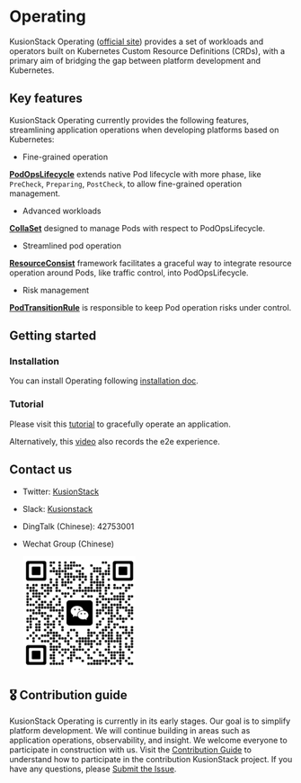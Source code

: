 # Operating

KusionStack Operating ([official site](https://kusionstack.io/docs/operating/introduction/)) provides a set of workloads and operators
built on Kubernetes Custom Resource Definitions (CRDs), with a primary aim of bridging the gap 
between platform development and Kubernetes.

## Key features

KusionStack Operating currently provides the following features,
streamlining application operations when developing platforms based on Kubernetes:

* Fine-grained operation

[**PodOpsLifecycle**](https://kusionstack.io/docs/operating/concepts/podopslifecycle) 
extends native Pod lifecycle with more phase, like `PreCheck`, `Preparing`, `PostCheck`, to allow fine-grained operation management. 

* Advanced workloads

[**CollaSet**](https://kusionstack.io/docs/operating/manuals/collaset) designed to manage Pods with respect to PodOpsLifecycle.

* Streamlined pod operation

[**ResourceConsist**](https://kusionstack.io/docs/operating/manuals/resourceconsist) framework facilitates 
a graceful way to integrate resource operation around Pods, like traffic control, into PodOpsLifecycle.

* Risk management

[**PodTransitionRule**](https://kusionstack.io/docs/operating/manuals/podtransitionrule) 
is responsible to keep Pod operation risks under control.

## Getting started

### Installation

You can install Operating following [installation doc](https://kusionstack.io/docs/operating/started/install).

### Tutorial

Please visit this [tutorial](https://kusionstack.io/docs/operating/started/demo-graceful-operation) to gracefully operate an application.

Alternatively, this [video](https://www.bilibili.com/video/BV1n8411q7sP/?t=15.7) also records the e2e experience.

## Contact us
- Twitter: [KusionStack](https://twitter.com/KusionStack)
- Slack: [Kusionstack](https://join.slack.com/t/kusionstack/shared_invite/zt-19lqcc3a9-_kTNwagaT5qwBE~my5Lnxg)
- DingTalk (Chinese): 42753001
- Wechat Group (Chinese)

  <img src="docs/wx_spark.jpg" width="200" height="200"/>

## 🎖︎ Contribution guide

KusionStack Operating is currently in its early stages. Our goal is to simplify platform development. 
We will continue building in areas such as application operations, observability, and insight.
We welcome everyone to participate in construction with us. Visit the [Contribution Guide](docs/contributing.md) 
to understand how to participate in the contribution KusionStack project. 
If you have any questions, please [Submit the Issue](https://github.com/KusionStack/operating/issues).
